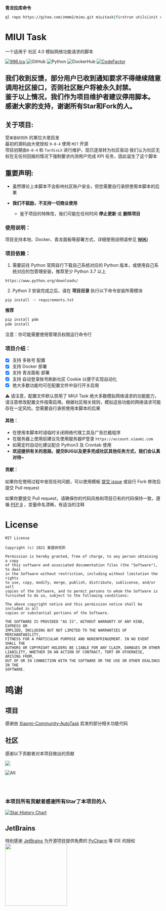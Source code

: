   **青龙拉库命令**
  ```bash
ql repo https://gitee.com/zmmm2/mimu.git miuitask|firstrun utils|init utils|config master py|yaml|sh
  ```
# MIUI Task
一个适用于 社区 4.0 模拟网络功能请求的脚本

[![996.icu](https://img.shields.io/badge/link-996.icu-red.svg)](https://996.icu) 
![GitHub](https://img.shields.io/github/license/0-8-4/miui-auto-tasks) 
![Python](https://img.shields.io/badge/python-3.7+-blue) 
![DockerHub](https://github.com/0-8-4/miui-auto-tasks/actions/workflows/docker-image.yml/badge.svg)
[![CodeFactor](https://www.codefactor.io/repository/github/0-8-4/miui-auto-tasks/badge)](https://www.codefactor.io/repository/github/0-8-4/miui-auto-tasks)

## 我们收到反馈，部分用户已收到通知要求不得继续随意调用社区接口，否则社区账户将被永久封禁。<br/>鉴于以上情况，我们作为项目维护者建议停用脚本。<br/>感谢大家的支持，谢谢所有Star和Fork的人。

## **关于项目**:

  受`東雲研究所` 的某位大佬启发  
  最初的源码由大佬授权 `0-8-4` 使用 `MIT` 开源   
  项目初期由`0-8-4` 和 `TardisLX` 进行维护，现已逐渐转为社区驱动
  我们认为社区无权在无任何回报的情况下强制要求内测用户完成 KPI 任务，因此诞生了这个脚本


## **重要声明**:
- 虽然理论上本脚本不会影响社区账户安全，但您需要自行承担使用本脚本的后果

- **我们不鼓励，不支持一切商业使用**
  - 鉴于项目的特殊性，我们可能在任何时间 **停止更新** 或 **删除项目**


### **使用说明**：
项目支持本地、Docker、青龙面板等部署方式，详细使用说明请参见 **[WiKi](https://github.com/0-8-4/miui-auto-tasks/wiki)**


### **项目依赖**：
  1. 需要前往 Python 官网自行下载自己系统对应的 Python 版本，或使用自己系统对应的包管理安装，推荐至少 Python 3.7 以上

  ```
  https://www.python.org/downloads/
  ```

  2. Python 3 安装完成之后，请在 **项目目录** 执行以下命令安装所需模块
  ```bash
  pip install -r requirements.txt
  ```
  **推荐**
  ```bash
  pip install pdm
  pdm install
  ```
  注意：你可能需要使用管理员权限运行命令行

### **项目介绍**：  
- [x] 支持 多账号 配置
- [x] 支持 Docker 部署
- [x] 支持 青龙面板 部署
- [x] 支持 自动登录账号刷新社区 Cookie 以便于实现自动化   
- [x] 绝大多数功能均可在配置文件中自行开关启用   

&#x26A0; 请注意，配置文件默认禁用了 MIUI Task 绝大多数模拟网络请求的功能能力，请注意修改配置文件按需启用。根据社区相关规则，模拟这些功能的网络请求可能存在一定风险。您需要自行承担使用本脚本的后果

#### **其他**：  
* 在使用本脚本时请临时关闭网络代理工具及广告拦截程序  
* 在服务器上使用前建议先使用服务器IP登录 `https://account.xiaomi.com`  
* 如需定时自动化建议配合 Python3 及 Crontab 使用  
* **欢迎提供有关的思路，提交BUG以及更多完成社区其他任务方式，我们会认真对待~**


#### **贡献**：

如果你在使用过程中发现任何问题，可以使用模板 [提交 issue](https://github.com/0-8-4/miui-auto-tasks/issues/new) 或自行 Fork 修改后提交 Pull request

如果你要提交 Pull request，请确保你的代码风格和项目已有的代码保持一致，遵循 [PEP 8](https://www.python.org/dev/peps/pep-0008) ，变量命名清晰，有适当的注释


# **License**
```
MIT License

Copyright (c) 2021 東雲研究所

Permission is hereby granted, free of charge, to any person obtaining a copy
of this software and associated documentation files (the "Software"), to deal
in the Software without restriction, including without limitation the rights
to use, copy, modify, merge, publish, distribute, sublicense, and/or sell
copies of the Software, and to permit persons to whom the Software is
furnished to do so, subject to the following conditions:

The above copyright notice and this permission notice shall be included in all
copies or substantial portions of the Software.

THE SOFTWARE IS PROVIDED "AS IS", WITHOUT WARRANTY OF ANY KIND, EXPRESS OR
IMPLIED, INCLUDING BUT NOT LIMITED TO THE WARRANTIES OF MERCHANTABILITY,
FITNESS FOR A PARTICULAR PURPOSE AND NONINFRINGEMENT. IN NO EVENT SHALL THE
AUTHORS OR COPYRIGHT HOLDERS BE LIABLE FOR ANY CLAIM, DAMAGES OR OTHER
LIABILITY, WHETHER IN AN ACTION OF CONTRACT, TORT OR OTHERWISE, ARISING FROM,
OUT OF OR IN CONNECTION WITH THE SOFTWARE OR THE USE OR OTHER DEALINGS IN THE
SOFTWARE.
```

# **鸣谢**
## 项目

感谢由 [Xiaomi-Community-AutoTask](https://github.com/CMDQ8575/Xiaomi-Community-AutoTask) 启发的部分相关功能代码

## 社区

感谢以下贡献者对本项目做出的贡献

<a href="https://github.com/0-8-4/miui-auto-tasks/graphs/contributors">

  <img src="https://contrib.rocks/image?repo=0-8-4/miui-auto-tasks" />

</a>

![Alt](https://repobeats.axiom.co/api/embed/073d4816527b3720a03cb44fa876fe0de0216124.svg "Repobeats analytics image")

<br><br>

### 本项目所有贡献者感谢所有Star了本项目的人

[![Star History Chart](https://api.star-history.com/svg?repos=0-8-4/miui-auto-tasks&type=Date)](https://star-history.com/#0-8-4/miui-auto-tasks&Date)

## JetBrains 

特别感谢 [JetBrains](https://www.jetbrains.com/) 为开源项目提供免费的 [PyCharm](https://www.jetbrains.com/pycharm/) 等 IDE 的授权  
[<img src=".github/md_pic/jetbrains-variant-3.png" width="200"/>](https://www.jetbrains.com/)
